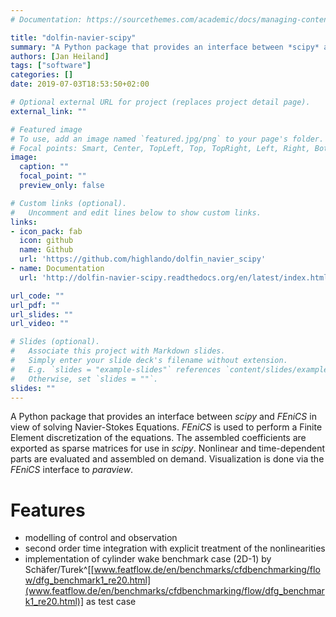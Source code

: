 ```yaml
---
# Documentation: https://sourcethemes.com/academic/docs/managing-content/

title: "dolfin-navier-scipy"
summary: "A Python package that provides an interface between *scipy* and *FEniCS* in view of solving Navier-Stokes Equations."
authors: [Jan Heiland]
tags: ["software"]
categories: []
date: 2019-07-03T18:53:50+02:00

# Optional external URL for project (replaces project detail page).
external_link: ""

# Featured image
# To use, add an image named `featured.jpg/png` to your page's folder.
# Focal points: Smart, Center, TopLeft, Top, TopRight, Left, Right, BottomLeft, Bottom, BottomRight.
image:
  caption: ""
  focal_point: ""
  preview_only: false

# Custom links (optional).
#   Uncomment and edit lines below to show custom links.
links:
- icon_pack: fab
  icon: github
  name: Github
  url: 'https://github.com/highlando/dolfin_navier_scipy'
- name: Documentation
  url: 'http://dolfin-navier-scipy.readthedocs.org/en/latest/index.html'

url_code: ""
url_pdf: ""
url_slides: ""
url_video: ""

# Slides (optional).
#   Associate this project with Markdown slides.
#   Simply enter your slide deck's filename without extension.
#   E.g. `slides = "example-slides"` references `content/slides/example-slides.md`.
#   Otherwise, set `slides = ""`.
slides: ""
---
```


A Python package that provides an interface between *scipy* and *FEniCS* in view of solving Navier-Stokes Equations. *FEniCS* is used to perform a Finite Element discretization of the equations. The assembled coefficients are exported as sparse matrices for use in *scipy*. Nonlinear and time-dependent parts are evaluated and assembled on demand. Visualization is done via the *FEniCS* interface to *paraview*. 

# Features

 * modelling of control and observation
 * second order time integration with explicit treatment of the nonlinearities
 * implementation of cylinder wake benchmark case (2D-1) by Sch&auml;fer/Turek^[[www.featflow.de/en/benchmarks/cfdbenchmarking/flow/dfg_benchmark1_re20.html](www.featflow.de/en/benchmarks/cfdbenchmarking/flow/dfg_benchmark1_re20.html)] as test case
